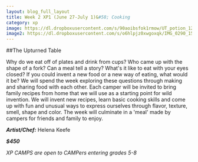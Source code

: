 ```yaml
---
layout: blog_full_layout
title: Week 2 XP1 (June 27-July 1)&#58; Cooking
category: xp
image: https://dl.dropboxusercontent.com/s/90aoibsfok1rmow/UT_potion_12k.jpg?dl=0
image2: https://dl.dropboxusercontent.com/s/o6hlpjz0xwgoxqk/IMG_0290_15k.jpg?dl=0
---
```


##The Upturned Table

Why do we eat off of plates and drink from cups? Who came up with the shape of a fork? Can a meal tell a story? What's it like to eat with your eyes closed? If you could invent a new food or a new way of eating, what would it be? We will spend the week exploring these questions through making and sharing food with each other. Each camper will be invited to bring family recipes from home that we will use as a starting point for wild invention. We will invent new recipes, learn basic cooking skills and come up with fun and unusual ways to express ourselves through flavor, texture, smell, shape and color. The week will culminate in a 'meal' made by campers for friends and family to enjoy. 

**_Artist/Chef:_** Helena Keefe

**_$450_**

*XP CAMPS are open to CAMPers entering grades 5-8*
